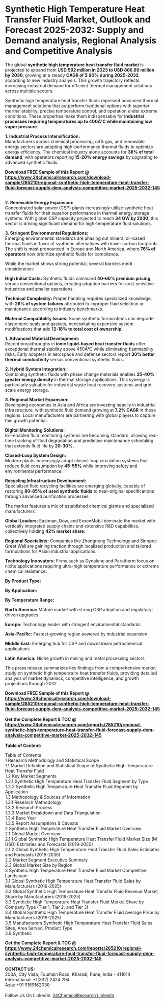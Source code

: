 <h1>Synthetic High Temperature Heat Transfer Fluid Market, Outlook and Forecast 2025-2032: Supply and Demand analysis, Regional Analysis and Competitive Analysis</h1><p>The global <strong>synthetic high temperature heat transfer fluid market</strong> is projected to expand from <strong>USD 592 million in 2023 to USD 866.90 million by 2030</strong>, growing at a steady <strong>CAGR of 5.60% during 2025-2032</strong>, according to new industry analysis. This growth trajectory reflects increasing industrial demand for efficient thermal management solutions across multiple sectors.</p><p>Synthetic high temperature heat transfer fluids represent advanced thermal management solutions that outperform traditional options with superior thermal stability, precise temperature control, and operation under extreme conditions. These properties make them indispensable for <strong>industrial processes requiring temperatures up to 400Â°C while maintaining low vapor pressure</strong>.</p><p><strong>1. Industrial Process Intensification:</strong><br>
Manufacturers across chemical processing, oil &amp; gas, and renewable energy sectors are adopting high-performance thermal fluids to optimize energy efficiency. The chemical industry alone accounts for <strong>38% of total demand</strong>, with operators reporting <strong>15-20% energy savings</strong> by upgrading to advanced synthetic fluids.</p><div><b>Download FREE Sample of this Report @ 
            <a href="https://www.24chemicalresearch.com/download-sample/285210/regional-synthetic-high-temperature-heat-transfer-fluid-forecast-supply-dem-analysis-competitive-market-2025-2032-145">
            https://www.24chemicalresearch.com/download-sample/285210/regional-synthetic-high-temperature-heat-transfer-fluid-forecast-supply-dem-analysis-competitive-market-2025-2032-145</a></b></div><br><p><strong>2. Renewable Energy Expansion:</strong><br>
Concentrated solar power (CSP) plants increasingly utilize synthetic heat transfer fluids for their superior performance in thermal energy storage systems. With global CSP capacity projected to reach <strong>34 GW by 2030</strong>, this sector is driving significant demand for high-temperature fluid solutions.</p><p><strong>3. Stringent Environmental Regulations:</strong><br>
Emerging environmental standards are phasing out mineral oil-based thermal fluids in favor of synthetic alternatives with lower carbon footprints. The shift is most pronounced in Europe and North America, where <strong>76% of operators</strong> now prioritize synthetic fluids for compliance.</p><p>While the market shows strong potential, several barriers merit consideration:</p><p><strong>High Initial Costs:</strong> Synthetic fluids command <strong>40-60% premium pricing</strong> versus conventional options, creating adoption barriers for cost-sensitive industries and smaller operations.</p><p><strong>Technical Complexity:</strong> Proper handling requires specialized knowledge, with <strong>28% of system failures</strong> attributed to improper fluid selection or maintenance according to industry benchmarks.</p><p><strong>Material Compatibility Issues:</strong> Some synthetic formulations can degrade elastomeric seals and gaskets, necessitating expensive system modifications that add <strong>12-18% to total cost of ownership</strong>.</p><p><strong>1. Advanced Material Development:</strong><br>
Recent breakthroughs in <strong>ionic liquid-based heat transfer fluids</strong> offer exceptional thermal stability above 450Â°C while eliminating flammability risks. Early adopters in aerospace and defense sectors report <strong>30% better thermal conductivity</strong> versus conventional synthetic fluids.</p><p><strong>2. Hybrid System Integration:</strong><br>
Combining synthetic fluids with phase change materials enables <strong>25-40% greater energy density</strong> in thermal storage applications. This synergy is particularly valuable for industrial waste heat recovery systems and grid-scale energy storage.</p><p><strong>3. Regional Market Expansion:</strong><br>
Developing economies in Asia and Africa are investing heavily in industrial infrastructure, with synthetic fluid demand growing at <strong>7.2% CAGR</strong> in these regions. Local manufacturers are partnering with global players to capture this growth potential.</p><p><strong>Digital Monitoring Solutions:</strong><br>
	IoT-enabled fluid monitoring systems are becoming standard, allowing real-time tracking of fluid degradation and predictive maintenance scheduling that extends fluid life by <strong>20-30%</strong>.</p><p><strong>Closed-Loop System Design:</strong><br>
	Modern plants increasingly adopt closed-loop circulation systems that reduce fluid consumption by <strong>45-55%</strong> while improving safety and environmental performance.</p><p><strong>Recycling Infrastructure Development:</strong><br>
	Specialized fluid recycling facilities are emerging globally, capable of restoring <strong>80-85% of used synthetic fluids</strong> to near-original specifications through advanced purification processes.</p><p>The market features a mix of established chemical giants and specialized manufacturers:</p><p><strong>Global Leaders:</strong> Eastman, Dow, and ExxonMobil dominate the market with vertically integrated supply chains and extensive R&amp;D capabilities, collectively holding <strong>42% market share</strong>.</p><p><strong>Regional Specialists:</strong> Companies like Zhongneng Technology and Sinopec Great Wall are gaining traction through localized production and tailored formulations for Asian industrial applications.</p><p><strong>Technology Innovators:</strong> Firms such as Dynalene and Paratherm focus on niche applications requiring ultra-high temperature performance or extreme chemical resistance.</p><p><strong>By Product Type:</strong></p><p><strong>By Application:</strong></p><p><strong>By Temperature Range:</strong></p><p><strong>North America:</strong> Mature market with strong CSP adoption and regulatory-driven upgrades</p><p><strong>Europe:</strong> Technology leader with stringent environmental standards</p><p><strong>Asia-Pacific:</strong> Fastest-growing region powered by industrial expansion</p><p><strong>Middle East:</strong> Emerging hub for CSP and downstream petrochemical applications</p><p><strong>Latin America:</strong> Niche growth in mining and metal processing sectors</p><p>This press release summarizes key findings from a comprehensive market study on synthetic high temperature heat transfer fluids, providing detailed analysis of market dynamics, competitive intelligence, and growth projections through 2032.</p><div><b>Download FREE Sample of this Report @ 
            <a href="https://www.24chemicalresearch.com/download-sample/285210/regional-synthetic-high-temperature-heat-transfer-fluid-forecast-supply-dem-analysis-competitive-market-2025-2032-145">
            https://www.24chemicalresearch.com/download-sample/285210/regional-synthetic-high-temperature-heat-transfer-fluid-forecast-supply-dem-analysis-competitive-market-2025-2032-145</a></b></div><br><div><b>Get the Complete Report & TOC @ 
            <a href="https://www.24chemicalresearch.com/reports/285210/regional-synthetic-high-temperature-heat-transfer-fluid-forecast-supply-dem-analysis-competitive-market-2025-2032-145">
            https://www.24chemicalresearch.com/reports/285210/regional-synthetic-high-temperature-heat-transfer-fluid-forecast-supply-dem-analysis-competitive-market-2025-2032-145</a></b></div><br>
            <b>Table of Content:</b><p>Table of Contents<br />
1 Research Methodology and Statistical Scope<br />
1.1 Market Definition and Statistical Scope of Synthetic High Temperature Heat Transfer Fluid<br />
1.2 Key Market Segments<br />
1.2.1 Synthetic High Temperature Heat Transfer Fluid Segment by Type<br />
1.2.2 Synthetic High Temperature Heat Transfer Fluid Segment by Application<br />
1.3 Methodology & Sources of Information<br />
1.3.1 Research Methodology<br />
1.3.2 Research Process<br />
1.3.3 Market Breakdown and Data Triangulation<br />
1.3.4 Base Year<br />
1.3.5 Report Assumptions & Caveats<br />
2 Synthetic High Temperature Heat Transfer Fluid Market Overview<br />
2.1 Global Market Overview<br />
2.1.1 Global Synthetic High Temperature Heat Transfer Fluid Market Size (M USD) Estimates and Forecasts (2019-2030)<br />
2.1.2 Global Synthetic High Temperature Heat Transfer Fluid Sales Estimates and Forecasts (2019-2030)<br />
2.2 Market Segment Executive Summary<br />
2.3 Global Market Size by Region<br />
3 Synthetic High Temperature Heat Transfer Fluid Market Competitive Landscape<br />
3.1 Global Synthetic High Temperature Heat Transfer Fluid Sales by Manufacturers (2019-2025)<br />
3.2 Global Synthetic High Temperature Heat Transfer Fluid Revenue Market Share by Manufacturers (2019-2025)<br />
3.3 Synthetic High Temperature Heat Transfer Fluid Market Share by Company Type (Tier 1, Tier 2, and Tier 3)<br />
3.4 Global Synthetic High Temperature Heat Transfer Fluid Average Price by Manufacturers (2019-2025)<br />
3.5 Manufacturers Synthetic High Temperature Heat Transfer Fluid Sales Sites, Area Served, Product Type<br />
3.6 Synthetic</p><div><b>Get the Complete Report & TOC @ 
            <a href="https://www.24chemicalresearch.com/reports/285210/regional-synthetic-high-temperature-heat-transfer-fluid-forecast-supply-dem-analysis-competitive-market-2025-2032-145">
            https://www.24chemicalresearch.com/reports/285210/regional-synthetic-high-temperature-heat-transfer-fluid-forecast-supply-dem-analysis-competitive-market-2025-2032-145</a></b></div><br><b>CONTACT US:</b><br>
            203A, City Vista, Fountain Road, Kharadi, Pune, India - 411014<br>
            International: +1(332) 2424 294<br>
            Asia: +91 9169162030 <br><br>
            Follow Us On LinkedIn: <a href="https://www.linkedin.com/company/24chemicalresearch/">24ChemicalResearch LinkedIn</a>